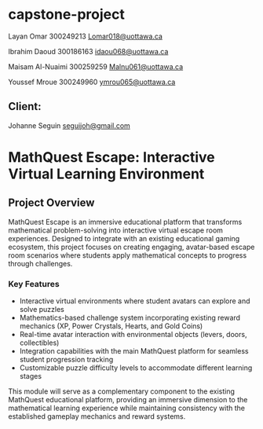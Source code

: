 # capstone-project

Layan Omar 300249213 Lomar018@uottawa.ca

Ibrahim Daoud 300186163 idaou068@uottawa.ca

Maisam Al-Nuaimi 300259259 Malnu061@uottawa.ca

Youssef Mroue 300249960 ymrou065@uottawa.ca

## Client:
Johanne Seguin
seguijoh@gmail.com


# MathQuest Escape: Interactive Virtual Learning Environment

## Project Overview

MathQuest Escape is an immersive educational platform that transforms mathematical problem-solving into interactive virtual escape room experiences. Designed to integrate with an existing educational gaming ecosystem, this project focuses on creating engaging, avatar-based escape room scenarios where students apply mathematical concepts to progress through challenges.

### Key Features
- Interactive virtual environments where student avatars can explore and solve puzzles
- Mathematics-based challenge system incorporating existing reward mechanics (XP, Power Crystals, Hearts, and Gold Coins)
- Real-time avatar interaction with environmental objects (levers, doors, collectibles)
- Integration capabilities with the main MathQuest platform for seamless student progression tracking
- Customizable puzzle difficulty levels to accommodate different learning stages

This module will serve as a complementary component to the existing MathQuest educational platform, providing an immersive dimension to the mathematical learning experience while maintaining consistency with the established gameplay mechanics and reward systems.
